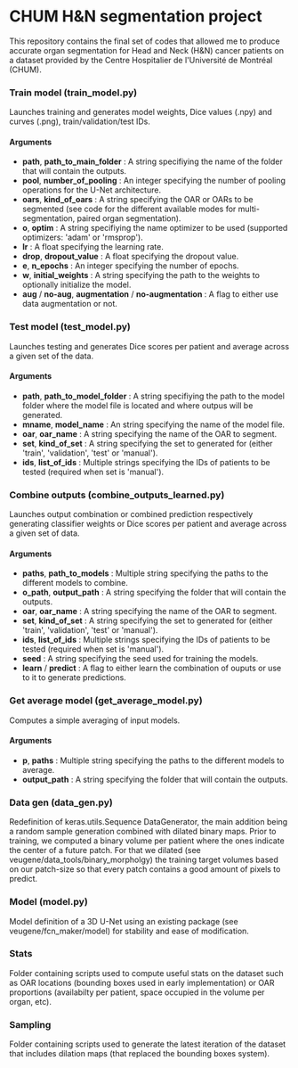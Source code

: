 # CHUM H&N segmentation project #

This repository contains the final set of codes that allowed me to produce accurate organ segmentation for Head and Neck (H&N) cancer patients on a dataset provided by the Centre Hospitalier de l'Université de Montréal (CHUM).

### Train model (train_model.py) ###

Launches training and generates model weights, Dice values (.npy) and curves (.png), train/validation/test IDs.

#### Arguments ####

* __path__, __path_to_main_folder__ : A string specifiying the name of the folder that will contain the outputs.
* __pool__, __number_of_pooling__ : An integer specifying the number of pooling operations for the U-Net architecture.
* __oars__, __kind_of_oars__ : A string specifying the OAR or OARs to be segmented (see code for the different available modes for multi-segmentation, paired organ segmentation).
* __o__, __optim__ : A string specifiying the name optimizer to be used (supported optimizers: 'adam' or 'rmsprop').
* __lr__ : A float specifying the learning rate.
* __drop__, __dropout_value__ : A float specifying the dropout value.
* __e__, __n_epochs__ : An integer specifying the number of epochs.
* __w__, __initial_weights__ : A string specifying the path to the weights to optionally initialize the model.
* __aug__ / __no-aug__, __augmentation__ / __no-augmentation__ : A flag to either use data augmentation or not.


### Test model (test_model.py) ###

Launches testing and generates Dice scores per patient and average across a given set of the data.

#### Arguments ####

* __path__, __path_to_model_folder__ : A string specifiying the path to the model folder where the model file is located and where outpus will be generated.
* __mname__, __model_name__ : An string specifying the name of the model file.
* __oar__, __oar_name__ : A string specifying the name of the OAR to segment.
* __set__, __kind_of_set__ : A string specifying the set to generated for (either 'train', 'validation', 'test' or 'manual').
* __ids__, __list_of_ids__ : Multiple strings specifying the IDs of patients to be tested (required when set is 'manual').

### Combine outputs (combine_outputs_learned.py) ###

Launches output combination or combined prediction respectively generating classifier weights or Dice scores per patient and average across a given set of data.

#### Arguments ####

* __paths__, __path_to_models__ : Multiple string specifying the paths to the different models to combine.
* __o_path__, __output_path__ : A string specifying the folder that will contain the outputs.
* __oar__, __oar_name__ : A string specifying the name of the OAR to segment.
* __set__, __kind_of_set__ : A string specifying the set to generated for (either 'train', 'validation', 'test' or 'manual').
* __ids__, __list_of_ids__ : Multiple strings specifying the IDs of patients to be tested (required when set is 'manual').
* __seed__ : A string specifying the seed used for training the models.
* __learn__ / __predict__ : A flag to either learn the combination of ouputs or use to it to generate predictions.

### Get average model (get_average_model.py) ###

Computes a simple averaging of input models.

#### Arguments ####

* __p__, __paths__ : Multiple string specifying the paths to the different models to average.
* __output_path__ : A string specifying the folder that will contain the outputs.

### Data gen (data_gen.py) ###

Redefinition of keras.utils.Sequence DataGenerator, the main addition being a random sample generation combined with dilated binary maps. Prior to training, we computed a binary volume per patient where the ones indicate the center of a future patch. For that we dilated (see veugene/data_tools/binary_morpholgy) the training target volumes based on our patch-size so that every patch contains a good amount of pixels to predict.

### Model (model.py) ###

Model definition of a 3D U-Net using an existing package (see veugene/fcn_maker/model) for stability and ease of modification.

### Stats ###

Folder containing scripts used to compute useful stats on the dataset such as OAR locations (bounding boxes used in early implementation) or OAR proportions (availabilty per patient, space occupied in the volume per organ, etc).

### Sampling ###

Folder containing scripts used to generate the latest iteration of the dataset that includes dilation maps (that replaced the bounding boxes system).


